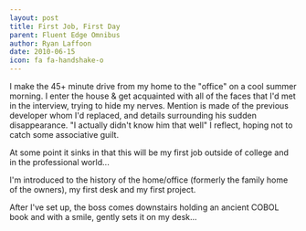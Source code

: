 ```yaml
---
layout: post
title: First Job, First Day
parent: Fluent Edge Omnibus
author: Ryan Laffoon
date: 2010-06-15
icon: fa fa-handshake-o
---
```

I make the 45+ minute drive from my home to the "office" on a cool summer morning. I enter the house & get acquainted with all of the faces that I'd met in the interview, trying to hide my nerves. Mention is made of the previous developer whom I'd replaced, and details surrounding his sudden disappearance. "I actually didn't know him that well" I reflect, hoping not to catch some associative guilt.

At some point it sinks in that this will be my first job outside of college and in the professional world...

I'm introduced to the history of the home/office (formerly the family home of the owners), my first desk and my first project.

After I've set up, the boss comes downstairs  holding an ancient COBOL book and with a smile, gently sets it on my desk...
